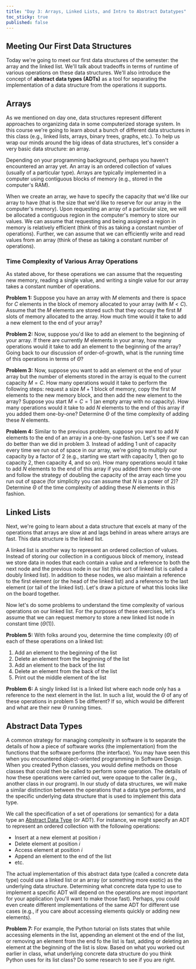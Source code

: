 ```yaml
---
title: "Day 3: Arrays, Linked Lists, and Intro to Abstract Datatypes"
toc_sticky: true
published: false
---
```


## Meeting Our First Data Structures

Today we're going to meet our first data structures of the semester: the array and the linked list.  We'll talk about tradeoffs in terms of runtime of various operations on these data structures.  We'll also introduce the concept of **abstract data types (ADTs)** as a tool for separating the implementation of a data structure from the operations it supports.  

## Arrays

As we mentioned on day one, data structures represent different approaches to organizing data in some computerized storage system.  In this course we're going to learn about a bunch of different data structures in this class (e.g., linked lists, arrays, binary trees, graphs, etc.).  To help us wrap our minds around the big ideas of data structures, let's consider a very basic data structure: an array.

Depending on your programming background, perhaps you haven't encountered an array yet.  An array is an ordered collection of values (usually of a particular type).  Arrays are typically implemented in a computer using contiguous blocks of memory (e.g., stored in the computer's RAM).

When we create an array, we have to specify the capacity that we'd like our array to have (that is the size that we'd like to reserve for our array in the computer's memory).  Upon requesting an array of a particular size, we will be allocated a contiguous region in the computer's memory to store our values.  We can assume that requesting and being assigned a region in memory is relatively efficient (think of this as taking a constant number of operations).  Further, we can assume that we can efficiently write and read values from an array (think of these as taking a constant number of operations).

### Time Complexity of Various Array Operations

As stated above, for these operations we can assume that the requesting new memory, reading a single value, and writing a single value for our array takes a constant number of operations.

**Problem 1:** Suppose you have an array with $M$ elements and there is space for $C$ elements in the block of memory allocated to your array (with $M < C$).  Assume that the $M$ elements are stored such that they occupy the first $M$ slots of memory allocated to the array.  How much time would it take to add a new element to the end of your array?

**Problem 2:** Now, suppose you'd like to add an element to the beginning of your array.  If there are currently $M$ elements in your array, how many operations would it take to add an element to the beginning of the array?  Going back to our discussion of order-of-growth, what is the running time of this operations in terms of $\Theta$?

**Problem 3:** Now, suppose you want to add an element ot the end of your array but the number of elements stored in the array is equal to the current capacity $M = C$.  How many operations would it take to perform the following steps: request a size $M+1$ block of memory, copy the first $M$ elements to the new memory block, and then add the new element to the array?  Suppose you start $M = C = 1$ (an empty array with no capacity).  How many operations would it take to add $N$ elements to the end of this array if you added them one-by-one?  Determine $\Theta$ of the time complexity of adding these $N$ elements.

**Problem 4:** Similar to the previous problem, suppose you want to add $N$ elements to the end of an array in a one-by-one fashion.  Let's see if we can do better than we did in problem 3.  Instead of adding 1 unit of capacity every time we run out of space in our array, we're going to multiply our capacity by a factor of 2 (e.g., starting we start with capacity 1, then go to capacity 2, then capacity 4, and so on).  How many operations would it take to add $N$ elements to the end of this array if you added them one-by-one and follow the strategy of doubling the capacity of the array each time you run out of space (for simplicity you can assume that $N$ is a power of 2)?  Determine $\Theta$ of the time complexity of adding these $N$ elements in this fashion.

## Linked Lists

Next, we're going to learn about a data structure that excels at many of the operations that arrays are slow at and lags behind in areas where arrays are fast.  This data structure is the linked list.

A linked list is another way to represent an ordered collection of values.  Instead of storing our collection in a contiguous block of memory, instead we store data in nodes that each contain a value and a reference to both the next node and the previous node in our list (this sort of linked list is called a doubly linked list).  In addition to these nodes, we also maintain a reference to the first element (or the head of the linked list) and a reference to the last element (or tail of the linked list).  Let's draw a picture of what this looks like on the board together.

Now let's do some problems to understand the time complexity of various operations on our linked list.  For the purposes of these exercises, let's assume that we can request memory to store a new linked list node in constant time ($\Theta(1)$).

**Problem 5:** With folks around you, determine the time complexity ($\Theta$) of each of these operations on a linked list:
1. Add an element to the beginning of the list
2. Delete an element from the beginning of the list
3. Add an element to the back of the list
4. Delete an element from the back of the list
5. Print out the middle element of the list

**Problem 6:** A singly linked list is a linked list where each node only has a reference to the next element in the list.  In such a list, would the $\Theta$ of any of these operations in problem 5 be different?  If so, which would be different and what are their new $\Theta$ running times.

## Abstract Data Types

A common strategy for managing complexity in software is to separate the details of how a piece of software works (the implementation) from the functions that the software performs (the interface).  You may have seen this when you encountered object-oriented programming in Software Design.  When you created Python classes, you would define methods on those classes that could then be called to perform some operation.  The details of how these operations were carried out, were opaque to the caller (e.g., another class in our program).  In our study of data structures, we will make a similar distinction between the operations that a data type performs, and the specific underlying data structure that is used to implement this data type.

We call the specification of a set of operations (or semantics) for a data type an [Abstract Data Type](https://en.wikipedia.org/wiki/Abstract_data_type) (or ADT).  For instance, we might specify an ADT to represent an ordered collection with the following operations:
* Insert at a new element at position $i$
* Delete element at position $i$
* Access element at position $i$
* Append an element to the end of the list
* etc.

The actual implementation of this abstract data type (called a concrete data type) could use a linked list or an array (or something more exotic) as the underlying data structure.  Determining what concrete data type to use to implement a specific ADT will depend on the operations are most important for your application (you'll want to make those fast).  Perhaps, you could even create different implementations of the same ADT for different use cases (e.g., if you care about accessing elements quickly or adding new elements).

**Problem 7:** For example, the Python tutorial on lists states that while accessing elements in the list, appending an element ot the end of the list, or removing an element from the end fo the list is fast, adding or deleting an element at the beginning of the list is slow.  Based on what you worked out earlier in class, what underlying concrete data structure do you think Python uses for its list class?  Do some research to see if you are right.

